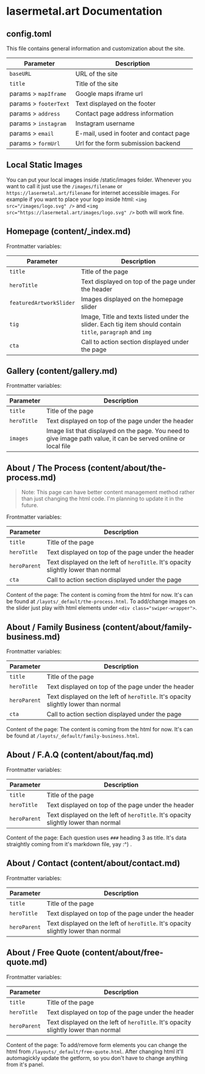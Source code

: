 # lasermetal.art Documentation

## config.toml

This file contains general information and customization about the site.

| Parameter | Description |
|---|---|
| `baseURL` | URL of the site |
| `title` | Title of the site |
| params > `mapIframe` | Google maps iframe url |
| params > `footerText` | Text displayed on the footer |
| params > `address` | Contact page address information |
| params > `instagram` | Instagram username |
| params > `email` | E-mail, used in footer and contact page |
| params > `formUrl` | Url for the form submission backend |

## Local Static Images

You can put your local images inside /static/images folder. Whenever you want to call it just use the `/images/filename` or
`https://lasermetal.art/filename` for internet accessible images. For example if you want to place your logo inside html:
`<img src="/images/logo.svg" />` and `<img src="https://lasermetal.art/images/logo.svg" />` both will work fine.

## Homepage (content/_index.md)

Frontmatter variables:

| Parameter | Description |
|---|---|
| `title` | Title of the page |
| `heroTitle` | Text displayed on top of the page under the header |
| `featuredArtworkSlider` | Images displayed on the homepage slider |
| `tig` | Image, Title and texts listed under the slider. Each tig item should contain `title`, `paragraph` and `img` |
| `cta` | Call to action section displayed under the page |

## Gallery (content/gallery.md)

Frontmatter variables:

| Parameter | Description |
|---|---|
| `title` | Title of the page |
| `heroTitle` | Text displayed on top of the page under the header |
| `images` | Image list that displayed on the page. You need to give image path value, it can be served online or local file |

## About / The Process (content/about/the-process.md)

> Note: This page can have better content management method rather than just changing the html code. I'm planning to update
> it in the future.

Frontmatter variables:

| Parameter | Description |
|---|---|
| `title` | Title of the page |
| `heroTitle` | Text displayed on top of the page under the header |
| `heroParent` | Text displayed on the left of `heroTitle`. It's opacity slightly lower than normal |
| `cta` | Call to action section displayed under the page |

Content of the page:
The content is coming from the html for now. It's can be found at `/layots/_default/the-process.html`. To add/change images on the
slider just play with html elements under `<div class="swiper-wrapper">`.

## About / Family Business (content/about/family-business.md)

Frontmatter variables:

| Parameter | Description |
|---|---|
| `title` | Title of the page |
| `heroTitle` | Text displayed on top of the page under the header |
| `heroParent` | Text displayed on the left of `heroTitle`. It's opacity slightly lower than normal |
| `cta` | Call to action section displayed under the page |

Content of the page:
The content is coming from the html for now. It's can be found at `/layots/_default/family-business.html`.

## About / F.A.Q (content/about/faq.md)

Frontmatter variables:

| Parameter | Description |
|---|---|
| `title` | Title of the page |
| `heroTitle` | Text displayed on top of the page under the header |
| `heroParent` | Text displayed on the left of `heroTitle`. It's opacity slightly lower than normal |

Content of the page:
Each question uses `###` heading 3 as title. It's data straightly coming from it's markdown file, yay :^) .

## About / Contact (content/about/contact.md)

Frontmatter variables:

| Parameter | Description |
|---|---|
| `title` | Title of the page |
| `heroTitle` | Text displayed on top of the page under the header |
| `heroParent` | Text displayed on the left of `heroTitle`. It's opacity slightly lower than normal |

## About / Free Quote (content/about/free-quote.md)

Frontmatter variables:

| Parameter | Description |
|---|---|
| `title` | Title of the page |
| `heroTitle` | Text displayed on top of the page under the header |
| `heroParent` | Text displayed on the left of `heroTitle`. It's opacity slightly lower than normal |

Content of the page:
To add/remove form elements you can change the html from `/layouts/_default/free-quote.html`. After changing html it'll automagickly
update the getform, so you don't have to change anything from it's panel.
